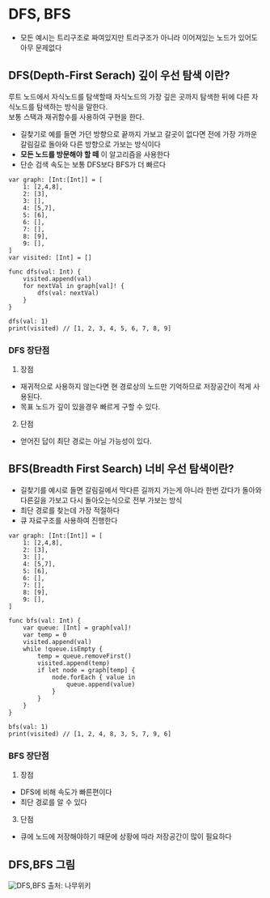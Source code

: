 # DFS, BFS
* 모든 예시는 트리구조로 짜여있지만 트리구조가 아니라 이어져있는 노드가 있어도 아무 문제없다
## DFS(Depth-First Serach) 깊이 우선 탐색 이란?
 루트 노드에서 자식노드를 탐색할때 자식노드의 가장 깊은 곳까지 탐색한 뒤에 다른 자식노드를 탐색하는 방식을 말한다.   
 보통 스택과 재귀함수를 사용하여 구현을 한다.
- 길찾기로 예를 들면 가던 방향으로 끝까지 가보고 갈곳이 없다면 전에 가장 가까운 갈림길로 돌아와 다른 방향으로 가보는 방식이다
- **모든 노드를 방문해야 할 떼** 이 알고리즘을 사용한다
- 단순 검색 속도는 보통 DFS보다 BFS가 더 빠르다

```
var graph: [Int:[Int]] = [
    1: [2,4,8],
    2: [3],
    3: [],
    4: [5,7],
    5: [6],
    6: [],
    7: [],
    8: [9],
    9: [],
]
var visited: [Int] = []

func dfs(val: Int) {
    visited.append(val)
    for nextVal in graph[val]! {
        dfs(val: nextVal)
    }
}

dfs(val: 1)
print(visited) // [1, 2, 3, 4, 5, 6, 7, 8, 9]
```
### DFS 장단점
1. 장점
  - 재귀적으로 사용하지 않는다면 현 경로상의 노드만 기억하므로 저장공간이 적게 사용된다.
  - 목표 노드가 깊이 있을경우 빠르게 구할 수 있다.
2. 단점
  - 얻어진 답이 최단 경로는 아닐 가능성이 있다.



## BFS(Breadth First Search) 너비 우선 탐색이란?
- 길찾기를 예시로 들면 갈림길에서 막다른 길까지 가는게 아니라 한번 갔다가 돌아와 다른길을 가보고 다시 돌아오는식으로 전부 가보는 방식
- 최단 경로를 찾는데 가장 적절하다
- 큐 자료구조를 사용하여 진행한다

```
var graph: [Int:[Int]] = [
    1: [2,4,8],
    2: [3],
    3: [],
    4: [5,7],
    5: [6],
    6: [],
    7: [],
    8: [9],
    9: [],
]

func bfs(val: Int) {
    var queue: [Int] = graph[val]!
    var temp = 0
    visited.append(val)
    while !queue.isEmpty {
        temp = queue.removeFirst()
        visited.append(temp)
        if let node = graph[temp] {
            node.forEach { value in
                queue.append(value)
            }
        }
    }
}

bfs(val: 1)
print(visited) // [1, 2, 4, 8, 3, 5, 7, 9, 6]
```
### BFS 장단점
1. 장점 
  - DFS에 비해 속도가 빠른편이다
  - 최단 경로를 알 수 있다
3. 단점 
  - 큐에 노드에 저장해야하기 때문에 상황에 따라 저장공간이 많이 필요하다

## DFS,BFS 그림
![DFS,BFS](https://user-images.githubusercontent.com/71269216/149136494-78b34a2d-dcf6-4765-8c1d-aaec44b83148.gif)
 출처: 나무위키
